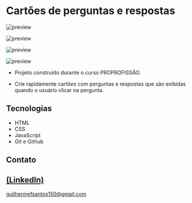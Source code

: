 # Cartões de perguntas e respostas

![preview](https://github.com/GuilhermeSK2/Cartoes-de-perguntas-e-respostas/assets/139295562/93c9a01d-3576-4527-adc2-100fbeec167a)

![preview](https://github.com/GuilhermeSK2/Cartoes-de-perguntas-e-respostas/assets/139295562/c3827890-3f96-46c4-99d0-114345254bc5)

![preview](https://github.com/GuilhermeSK2/Cartoes-de-perguntas-e-respostas/assets/139295562/a3388e7f-b190-4fb5-99a4-955be03ca705)

![preview](https://github.com/GuilhermeSK2/Cartoes-de-perguntas-e-respostas/assets/139295562/47da1f07-f015-4a2c-81be-4a2decfa3a05)

 - Projeto construído durante o curso PROPROFISSÃO.

 - Crie rapidamente cartões com perguntas e respostas que são exibidas quando o usuário clicar na pergunta.

## Tecnologias

- HTML
- CSS
- JavaScript
- Git e Github

## Contato
[(LinkedIn)](https://www.linkedin.com/in/guilherme-freitas-9901a220b/)
-----
guilhermefsantos150@gmail.com
